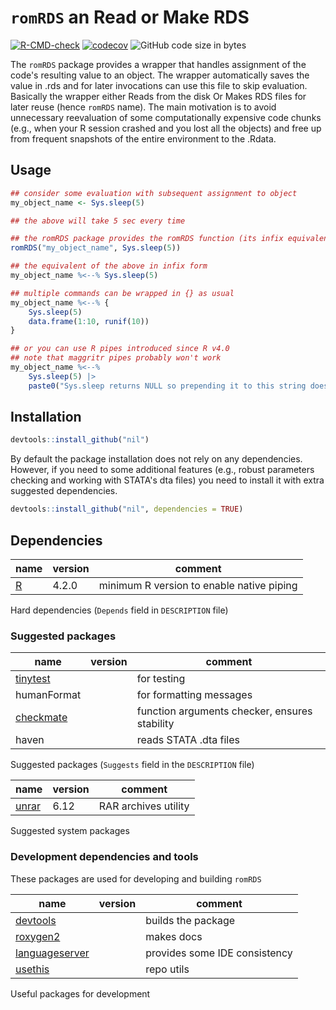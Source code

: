 # `romRDS` an Read or Make RDS

[![R-CMD-check](https://github.com/stasvlasov/romRDS/workflows/R-CMD-check/badge.svg)](https://github.com/stasvlasov/romRDS/actions)
[![codecov](https://codecov.io/gh/stasvlasov/romRDS/branch/master/graph/badge.svg?token=DIUS28A7US)](https://codecov.io/gh/stasvlasov/romRDS)
![GitHub code size in bytes](https://img.shields.io/github/languages/code-size/stasvlasov/romRDS)

The `romRDS` package provides a wrapper that handles assignment of the
code's resulting value to an object. The wrapper automatically saves the
value in .rds and for later invocations can use this file to skip
evaluation. Basically the wrapper either Reads from the disk Or Makes
RDS files for later reuse (hence `romRDS` name). The main motivation is
to avoid unnecessary reevaluation of some computationally expensive code
chunks (e.g., when your R session crashed and you lost all the objects)
and free up from frequent snapshots of the entire environment to the
.Rdata.

## Usage

``` r
## consider some evaluation with subsequent assignment to object
my_object_name <- Sys.sleep(5)

## the above will take 5 sec every time

## the romRDS package provides the romRDS function (its infix equivalent is %<--%)
romRDS("my_object_name", Sys.sleep(5))

## the equivalent of the above in infix form
my_object_name %<--% Sys.sleep(5)

## multiple commands can be wrapped in {} as usual
my_object_name %<--% {
    Sys.sleep(5)
    data.frame(1:10, runif(10))
}

## or you can use R pipes introduced since R v4.0
## note that maggritr pipes probably won't work
my_object_name %<--%
    Sys.sleep(5) |>
    paste0("Sys.sleep returns NULL so prepending it to this string does not change it.")
```

## Installation

``` r
devtools::install_github("nil")
```

By default the package installation does not rely on any dependencies.
However, if you need to some additional features (e.g., robust
parameters checking and working with STATA's dta files) you need to
install it with extra suggested dependencies.

``` r
devtools::install_github("nil", dependencies = TRUE)
```

## Dependencies

| name                            | version | comment                                   |
|---------------------------------|---------|-------------------------------------------|
| [R](https://www.r-project.org/) | 4.2.0   | minimum R version to enable native piping |

Hard dependencies (`Depends` field in `DESCRIPTION` file)

### Suggested packages

| name                                                                            | version | comment                                       |
|---------------------------------------------------------------------------------|---------|-----------------------------------------------|
| [tinytest](https://github.com/markvanderloo/tinytest/blob/master/pkg/README.md) |         | for testing                                   |
| humanFormat                                                                     |         | for formatting messages                       |
| [checkmate](https://mllg.github.io/checkmate/)                                  |         | function arguments checker, ensures stability |
| haven                                                                           |         | reads STATA .dta files                        |

Suggested packages (`Suggests` field in the `DESCRIPTION` file)

| name                             | version | comment              |
|----------------------------------|---------|----------------------|
| [unrar](https://www.rarlab.com/) | 6.12    | RAR archives utility |

Suggested system packages

### Development dependencies and tools

These packages are used for developing and building `romRDS`

| name                                                               | version | comment                       |
|--------------------------------------------------------------------|---------|-------------------------------|
| [devtools](https://devtools.r-lib.org/)                            |         | builds the package            |
| [roxygen2](https://roxygen2.r-lib.org/)                            |         | makes docs                    |
| [languageserver](https://github.com/REditorSupport/languageserver) |         | provides some IDE consistency |
| [usethis](https://usethis.r-lib.org/)                              |         | repo utils                    |

Useful packages for development
